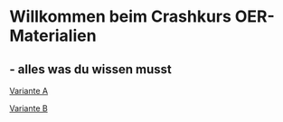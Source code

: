 # Willkommen beim Crashkurs OER-Materialien 
## - alles was du wissen musst

[Variante A](variante1.md)

[Variante B](variante2.md)

